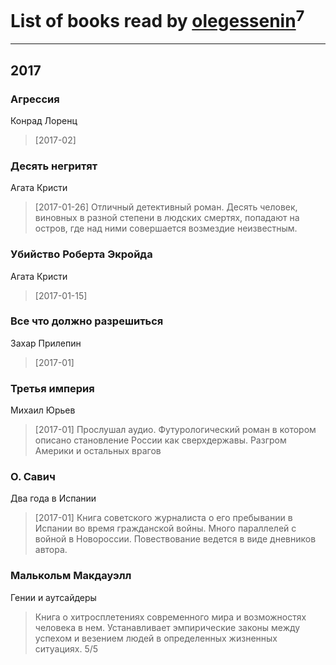 # List of books read by [olegessenin](http://vk.com/id3901448)<sup>7</sup>
---

## 2017

### Агрессия
Конрад Лоренц
> [2017-02] 


### Десять негритят
Агата Кристи
> [2017-01-26] Отличный детективный роман. Десять человек, виновных в разной степени в людских смертях, попадают на остров, где над ними совершается возмездие неизвестным.


### Убийство Роберта Экройда
Агата Кристи
> [2017-01-15] 


### Все что должно разрешиться
Захар Прилепин
> [2017-01] 


### Третья империя
Михаил Юрьев
> [2017-01] Прослушал аудио. Футурологический роман в котором описано становление России как сверхдержавы. Разгром Америки и остальных врагов


### О. Савич
Два года в Испании
> [2017-01] Книга советского журналиста о его пребывании в Испании во время гражданской войны. Много параллелей с войной в Новороссии. Повествование ведется в виде дневников автора.


### Малькольм Макдауэлл
Гении и аутсайдеры
> Книга о хитросплетениях современного мира и возможностях человека в нем. Устанавливает эмпирические законы между успехом и везением людей в определенных жизненных ситуациях. 5/5



